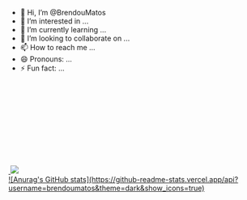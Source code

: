 - 👋 Hi, I’m @BrendouMatos
- 👀 I’m interested in ...
- 🌱 I’m currently learning ...
- 💞️ I’m looking to collaborate on ...
- 📫 How to reach me ...
- 😄 Pronouns: ...
- ⚡ Fun fact: ...

<div>
  <a href="https://github.com/BrendouMatos">
  <img height="180em" scr="https://github-readme-stats.vercel.app/api?username=brendoumatos&theme=algolia&show_icons=true"/>
  <img heitht="180em" src="https://github-readme-stats-vercel.app/api/top_langs/?username=brendoumatos&layout=compact&langs_count=16&theme=dracula"/>
</div>
![Anurag's GitHub stats](https://github-readme-stats.vercel.app/api?username=brendoumatos&theme=dark&show_icons=true)
